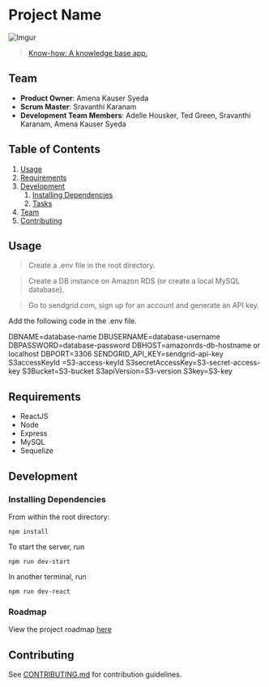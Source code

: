 # Project Name

![Imgur](https://i.imgur.com/RTcglTs.png)

> [Know-how: A knowledge base app.](https://pure-tor-28594.herokuapp.com/addarticle)

## Team

  - __Product Owner__: Amena Kauser Syeda
  - __Scrum Master__: Sravanthi Karanam
  - __Development Team Members__: Adelle Housker, Ted Green, Sravanthi Karanam, Amena Kauser Syeda

## Table of Contents

1. [Usage](#Usage)
1. [Requirements](#requirements)
1. [Development](#development)
    1. [Installing Dependencies](#installing-dependencies)
    1. [Tasks](#tasks)
1. [Team](#team)
1. [Contributing](#contributing)

## Usage

> Create a .env file in the root directory.

> Create a DB instance on Amazon RDS (or create a local MySQL database).

> Go to sendgrid.com, sign up for an account and generate an API key.

Add the following code in the .env file.

DBNAME=database-name
DBUSERNAME=database-username
DBPASSWORD=database-password
DBHOST=amazonrds-db-hostname or localhost
DBPORT=3306
SENDGRID_API_KEY=sendgrid-api-key
S3accessKeyId =S3-access-keyId
S3secretAccessKey=S3-secret-access-key
S3Bucket=S3-bucket
S3apiVersion=S3-version
S3key=S3-key

## Requirements

- ReactJS
- Node
- Express
- MySQL
- Sequelize

## Development

### Installing Dependencies

From within the root directory:

```
npm install
```

To start the server, run
```
npm run dev-start
```

In another terminal, run
```
npm run dev-react
```

### Roadmap

View the project roadmap [here](LINK_TO_PROJECT_ISSUES)

## Contributing

See [CONTRIBUTING.md](_CONTRIBUTING.md) for contribution guidelines.
